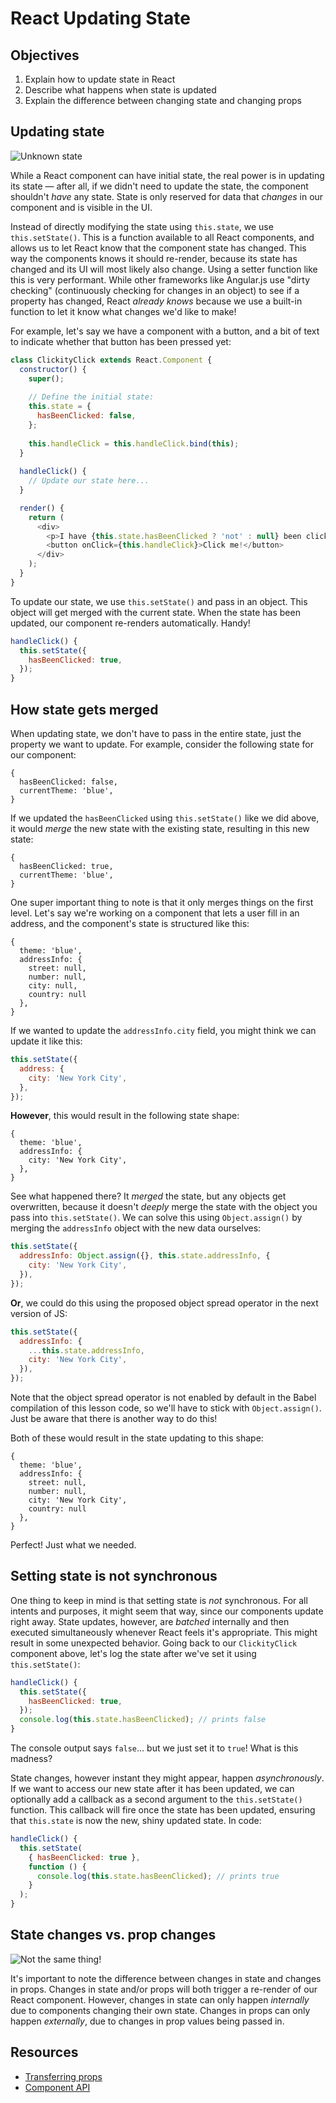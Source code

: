 # React Updating State

## Objectives
1. Explain how to update state in React
2. Describe what happens when state is updated
3. Explain the difference between changing state and changing props


## Updating state
![Unknown state](https://media.giphy.com/media/fFIaNdVhdvoOc/giphy.gif)

While a React component can have initial state, the real power is in updating its state — after all, if we didn't need
to update the state, the component shouldn't _have_ any state. State is only reserved for data that _changes_ in our
component and is visible in the UI.

Instead of directly modifying the state using `this.state`, we use `this.setState()`. This is a function available to
all React components, and allows us to let React know that the component state has changed. This way the components
knows it should re-render, because its state has changed and its UI will most likely also change. Using a setter
function like this is very performant. While other frameworks like Angular.js use "dirty checking" (continuously
checking for changes in an object) to see if a property has changed, React _already knows_ because we use a built-in
function to let it know what changes we'd like to make!

For example, let's say we have a component with a button, and a bit of text to indicate whether that button has been
pressed yet:

```js
class ClickityClick extends React.Component {
  constructor() {
    super();
    
    // Define the initial state:
    this.state = {
      hasBeenClicked: false,
    };
    
    this.handleClick = this.handleClick.bind(this);
  }
  
  handleClick() {
    // Update our state here...
  }

  render() {
    return (
      <div>
        <p>I have {this.state.hasBeenClicked ? 'not' : null} been clicked yet!</p>
        <button onClick={this.handleClick}>Click me!</button>
      </div>
    );
  }
}
```

To update our state, we use `this.setState()` and pass in an object. This object will get merged with the current state.
When the state has been updated, our component re-renders automatically. Handy!

```js
handleClick() {
  this.setState({
    hasBeenClicked: true,
  });
}
```

## How state gets merged
When updating state, we don't have to pass in the entire state, just the property we want to update. For example,
consider the following state for our component:

```
{
  hasBeenClicked: false,
  currentTheme: 'blue',
}
```

If we updated the `hasBeenClicked` using `this.setState()` like we did above, it would _merge_ the new state with the
existing state, resulting in this new state:

```
{
  hasBeenClicked: true,
  currentTheme: 'blue',
}
```

One super important thing to note is that it only merges things on the first level. Let's say we're working on a
component that lets a user fill in an address, and the component's state is structured like this:

```
{
  theme: 'blue',
  addressInfo: {
    street: null,
    number: null,
    city: null,
    country: null
  },
}
```

If we wanted to update the `addressInfo.city` field, you might think we can update it like this:

```js
this.setState({
  address: {
    city: 'New York City',
  },
});
```

**However**, this would result in the following state shape:

```
{
  theme: 'blue',
  addressInfo: {
    city: 'New York City',
  },
}
```

See what happened there? It _merged_ the state, but any objects get overwritten, because it doesn't _deeply_ merge the
state with the object you pass into `this.setState()`. We can solve this using `Object.assign()` by merging the
`addressInfo` object with the new data ourselves:

```js
this.setState({
  addressInfo: Object.assign({}, this.state.addressInfo, {
    city: 'New York City',
  }),
});
```

**Or**, we could do this using the proposed object spread operator in the next version of JS:

```js
this.setState({
  addressInfo: {
    ...this.state.addressInfo,
    city: 'New York City',
  }),
});
```

Note that the object spread operator is not enabled by default in the Babel compilation of this lesson code, so we'll
have to stick with `Object.assign()`. Just be aware that there is another way to do this!

Both of these would result in the state updating to this shape:

```
{
  theme: 'blue',
  addressInfo: {
    street: null,
    number: null,
    city: 'New York City',
    country: null
  },
}
```

Perfect! Just what we needed.

## Setting state is not synchronous
One thing to keep in mind is that setting state is _not_ synchronous. For all intents and purposes, it might seem that
way, since our components update right away. State updates, however, are _batched_ internally and then executed
simultaneously whenever React feels it's appropriate. This might result in some unexpected behavior. Going back to our
`ClickityClick` component above, let's log the state after we've set it using `this.setState()`:

```js
handleClick() {
  this.setState({
    hasBeenClicked: true,
  });
  console.log(this.state.hasBeenClicked); // prints false
}
```

The console output says `false`... but we just set it to `true`! What is this madness?

State changes, however instant they might appear, happen _asynchronously_. If we want to access our new state after it
has been updated, we can optionally add a callback as a second argument to the `this.setState()` function. This callback
will fire once the state has been updated, ensuring that `this.state` is now the new, shiny updated state. In code:

```js
handleClick() {
  this.setState(
    { hasBeenClicked: true },
    function () {
      console.log(this.state.hasBeenClicked); // prints true
    }
  );
}
```

## State changes vs. prop changes
![Not the same thing!](http://4.bp.blogspot.com/-YpCHzw3WdTo/UzNBI3BzYKI/AAAAAAAAJoY/S34pUkXKhUU/s1600/aaa.png)

It's important to note the difference between changes in state and changes in props. Changes in state and/or props will
both trigger a re-render of our React component. However, changes in state can only happen _internally_ due to
components changing their own state. Changes in props can only happen _externally_, due to changes in prop values being
passed in.

## Resources
- [Transferring props](https://facebook.github.io/react/docs/transferring-props.html)
- [Component API](https://facebook.github.io/react/docs/component-api.html)

